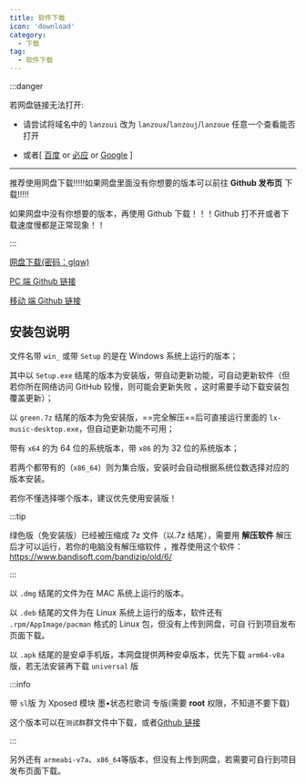 ```yaml
---
title: 软件下载
icon: 'download'
category:
  - 下载
tag:
  - 软件下载
---
```


<!-- <n-message-provider>
  <downloadList />
</n-message-provider> -->

<!-- <script setup>
  import downloadList from '@view/download/list.vue'
</script> -->

:::danger

若网盘链接无法打开:

- 请尝试将域名中的 `lanzoui` 改为 `lanzoux`/`lanzouj`/`lanzoue` 任意一个查看能否打开

- 或者[ [百度](https://ffis.me/baidu/index.html?蓝奏云链接打不开) or [必应](https://kaibinyang.com/bang/?蓝奏云链接打不开) or [Google](https://moedog.org/tools/google/?q=6JOd5aWP5LqR6ZO+5o6l5omT5LiN5byA) ]

---

推荐使用网盘下载!!!!!如果网盘里面没有你想要的版本可以前往 **Github 发布页** 下载!!!!!

如果网盘中没有你想要的版本，再使用 Github 下载！！！Github 打不开或者下载速度慢都是正常现象！！

:::

<ClientOnly>
  <n-space justify="center" size="large" style="padding-top: 30px">
    <a href="https://www.lanzoui.com/b0bf2cfa/">
      <n-button tertiary round type="primary" size="large">
        <template #icon>
          <p class="font-icon icon iconfont icon-download"></p>
        </template>
        网盘下载(密码：glqw)
      </n-button>
    </a>
  </n-space>
</ClientOnly>

[PC 端 Github 链接](https://github.com/lyswhut/lx-music-mobile/releases/latest)

[移动 端 Github 链接](https://github.com/lyswhut/lx-music-mobile/releases/latest)

## 安装包说明

文件名带 `win_` 或带 `Setup` 的是在 Windows 系统上运行的版本；

其中以 `Setup.exe` 结尾的版本为安装版，带自动更新功能，可自动更新软件（但若你所在网络访问 GitHub 较慢，则可能会更新失败
，这时需要手动下载安装包覆盖更新）；

以 `green.7z` 结尾的版本为免安装版，==完全解压==后可直接运行里面的 `lx-music-desktop.exe`，但自动更新功能不可用；

带有 `x64` 的为 64 位的系统版本，带 `x86` 的为 32 位的系统版本；

若两个都带有的（`x86_64`）则为集合版，安装时会自动根据系统位数选择对应的版本安装。

若你不懂选择哪个版本，建议优先使用安装版！

:::tip

绿色版（免安装版）已经被压缩成 7z 文件（以.7z 结尾），需要用 **解压软件** 解压后才可以运行，若你的电脑没有解压缩软件
，推荐使用这个软件：<https://www.bandisoft.com/bandizip/old/6/>

:::

以 `.dmg` 结尾的文件为在 MAC 系统上运行的版本。

以 `.deb` 结尾的文件为在 Linux 系统上运行的版本，软件还有 `.rpm/AppImage/pacman` 格式的 Linux 包，但没有上传到网盘，可自
行到项目发布页面下载。

以 `.apk` 结尾的是安卓手机版，本网盘提供两种安卓版本，优先下载 `arm64-v8a` 版，若无法安装再下载 `universal` 版

:::info

带 `sl`版 为 Xposed 模块 墨•状态栏歌词 专版(需要 **root** 权限，不知道不要下载)

这个版本可以在`测试群`群文件中下载，或者[Github 链接](https://github.com/lyswhut/lx-music-mobile/actions/workflows/statusbar-lyric.yml)

:::

另外还有 `armeabi-v7a`、`x86_64`等版本，但没有上传到网盘，若需要可自行到项目发布页面下载。
